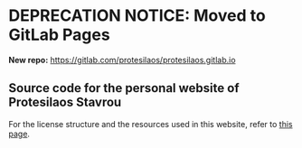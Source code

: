 # DEPRECATION NOTICE: Moved to GitLab Pages

**New repo:** https://gitlab.com/protesilaos/protesilaos.gitlab.io

## Source code for the personal website of Protesilaos Stavrou

For the license structure and the resources used in this website, refer to [this page](https://protesilaos.com/license).
